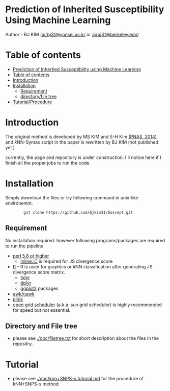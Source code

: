 # Prediction of Inherited Susceptibility Using Machine Learning

Author - BJ KIM (airbj31@yonsei.ac.kr or airbj31@berkeley.edu)

# Table of contents

- [Prediction of Inhertied Susceptibility using Machine Learning](#Prediction-of-Inherited-Susceptibility-Using-Machine-Learning)
- [Table of contents](#table-of-contents)
- [Introduction](#Introduction)
- [Installation](#Installation)
    - [Requirement](#Requirement)
    - [directory/file tree](#Directory-and-File-tree)
- [Tutorial/Procedure](#tutorial)

# Introduction

The original method is developed by MS KIM and S-H Kim [(PNAS, 2014)](http://www.pnas.org/content/111/5/1921.abstract) and *k*NN-Syntax script in the paper is rewritten by BJ KIM (not published yet.)

currently, the page and repository is under construction. I'll notice here if I finish all the proper jobs to run the code.

# Installation

Simply download the files or try following command in unix-like environemnt.

```
        git clone https://github.com/bjkim31/Suscept.git
```

## Requirement 

No installation required. however following programs/packages are required to run the pipeline

- [perl 5.8 or higher](https://www.perl.org/) 
    - [Inline::C](http://search.cpan.org/~tinita/Inline-C-0.78/lib/Inline/C.pod) is required for JS divergence score
- [R](https://cran.r-project.org/) - R is used for graphics or *k*NN classification after generating JS divergence score matrix.
    - [tidyr](https://cran.r-project.org/web/packages/tidyr/)
    - [dplyr](https://cran.r-project.org/web/packages/dplyr/)
    - [ggplot2](https://cran.r-project.org/web/packages/ggplot2/) packages 
- [awk/gawk](https://www.gnu.org/software/gawk/)
- [plink](https://www.cog-genomics.org/plink2)
- [open grid scheduler](http://gridscheduler.sourceforge.net/) (a.k.a :sun grid scheduler) is highly recommended for speed but not essential.

## Directory and File tree

- please see [./doc/filetree.txt](./doc/filetree.txt) for short description about the files in the repositry.

# Tutorial

- please see [./doc/knn+SNPS-s.tutorial.md](./doc/knn+snps.tutorial.md) for the procedure of kNN+SNPS-s method 
